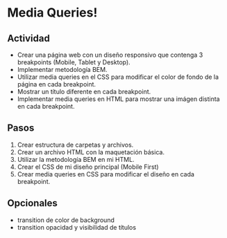 # Media Queries!

## Actividad
- Crear una página web con un diseño responsivo que contenga 3 breakpoints (Mobile, Tablet y Desktop).
- Implementar metodología BEM.
- Utilizar media queries en el CSS para modificar el color de fondo de la página en cada breakpoint.
- Mostrar un título diferente en cada breakpoint.
- Implementar media queries en HTML para mostrar una imágen distinta en cada breakpoint.

## Pasos

1. Crear estructura de carpetas y archivos.
2. Crear un archivo HTML con la maquetación básica.
3. Utilizar la metodología BEM en mi HTML.
4. Crear el CSS de mi diseño principal (Mobile First)
5. Crear media queries en CSS para modificar el diseño en cada breakpoint.


## Opcionales
- transition de color de background
- transition opacidad y visibilidad de títulos